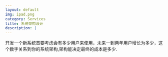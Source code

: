 ```yaml
---
layout: default
img: ipad.png
category: Services
title: 系统架构设计
description: |
---
```

  开发一个新系统首要考虑会有多少用户来使用，未来一到两年用户增长为多少，这个数字关系到你的系统架构,架构能决定最终的成本是多少.